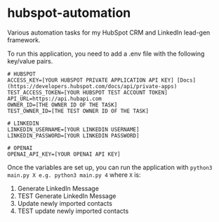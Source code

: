 # hubspot-automation
Various automation tasks for my HubSpot CRM and LinkedIn lead-gen framework. 

To run this application, you need to add a .env file with the following key/value pairs.
```
# HUBSPOT
ACCESS_KEY=[YOUR HUBSPOT PRIVATE APPLICATION API KEY] [Docs](https://developers.hubspot.com/docs/api/private-apps)
TEST_ACCESS_TOKEN=[YOUR HUBSPOT TEST ACCOUNT TOKEN]
API_URL=https://api.hubapi.com
OWNER_ID=[THE OWNER ID OF THE TASK]
TEST_OWNER_ID=[THE TEST OWNER ID OF THE TASK]

# LINKEDIN
LINKEDIN_USERNAME=[YOUR LINKEDIN USERNAME]
LINKEDIN_PASSWORD=[YOUR LINKEDIN PASSWORD]

# OPENAI
OPENAI_API_KEY=[YOUR OPENAI API KEY]
```

Once the variables are set up, you can run the application with ```python3 main.py X e.g. python3 main.py 4``` where `X` is:
1. Generate LinkedIn Message
2. TEST Generate LinkedIn Message
3. Update newly imported contacts
4. TEST update newly imported contacts